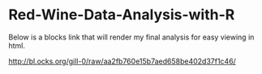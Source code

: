 # Red-Wine-Data-Analysis-with-R

Below is a blocks link that will render my final analysis for easy viewing in html.

http://bl.ocks.org/gill-0/raw/aa2fb760e15b7aed658be402d37f1c46/
